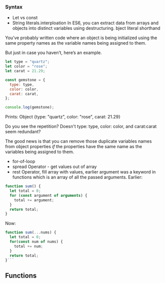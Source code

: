 ### Syntax

- Let vs const
- String literals.interploation
  In ES6, you can extract data from arrays and objects into distinct variables using destructuring.
  bject literal shorthand

You’ve probably written code where an object is being initialized using the same property names as the variable names being assigned to them.

But just in case you haven’t, here’s an example.

```js
let type = "quartz";
let color = "rose";
let carat = 21.29;

const gemstone = {
  type: type,
  color: color,
  carat: carat,
};

console.log(gemstone);
```

Prints: Object {type: "quartz", color: "rose", carat: 21.29}

Do you see the repetition? Doesn't type: type, color: color, and carat:carat seem redundant?

The good news is that you can remove those duplicate variables names from object properties _if_ the properties have the same name as the variables being assigned to them.

- for-of-loop
- spread Operator - get values out of array
- rest Operator, fill array with values, earlier argument was a keyword in functions which is an array of all the passed arguments.
  Earlier:

```js
function sum() {
  let total = 0;
  for (const argument of arguments) {
    total += argument;
  }
  return total;
}
```

Now:

````js
function sum(...nums) {
  let total = 0;
  for(const num of nums) {
    total += num;
  }
  return total;
}```
````

## Functions
